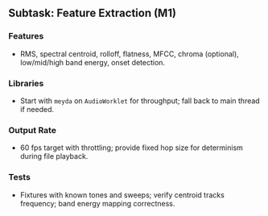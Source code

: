 ## Subtask: Feature Extraction (M1)

### Features
- RMS, spectral centroid, rolloff, flatness, MFCC, chroma (optional), low/mid/high band energy, onset detection.

### Libraries
- Start with `meyda` on `AudioWorklet` for throughput; fall back to main thread if needed.

### Output Rate
- 60 fps target with throttling; provide fixed hop size for determinism during file playback.

### Tests
- Fixtures with known tones and sweeps; verify centroid tracks frequency; band energy mapping correctness.


